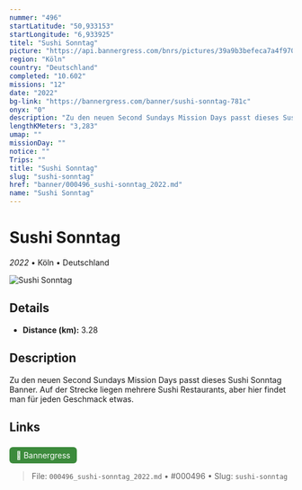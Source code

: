```yaml
---
nummer: "496"
startLatitude: "50,933153"
startLongitude: "6,933925"
titel: "Sushi Sonntag"
picture: "https://api.bannergress.com/bnrs/pictures/39a9b3befeca7a4f970daa5a169df763"
region: "Köln"
country: "Deutschland"
completed: "10.602"
missions: "12"
date: "2022"
bg-link: "https://bannergress.com/banner/sushi-sonntag-781c"
onyx: "0"
description: "Zu den neuen Second Sundays Mission Days passt dieses Sushi Sonntag Banner. Auf der Strecke liegen mehrere Sushi Restaurants, aber hier findet man für jeden Geschmack etwas."
lengthKMeters: "3,283"
umap: ""
missionDay: ""
notice: ""
Trips: ""
title: "Sushi Sonntag"
slug: "sushi-sonntag"
href: "banner/000496_sushi-sonntag_2022.md"
name: "Sushi Sonntag"
---
```

# Sushi Sonntag

*2022* • Köln • Deutschland

![Sushi Sonntag](https://api.bannergress.com/bnrs/pictures/39a9b3befeca7a4f970daa5a169df763)



## Details
- **Distance (km):** 3.28






## Description
Zu den neuen Second Sundays Mission Days passt dieses Sushi Sonntag Banner. Auf der Strecke liegen mehrere Sushi Restaurants, aber hier findet man für jeden Geschmack etwas.



## Links
<a href="https://bannergress.com/banner/sushi-sonntag-781c" style="display:inline-block;margin:6px 8px 0 0;padding:6px 12px;background:#3c8b3c;color:#fff;text-decoration:none;border-radius:6px;">🔗 Bannergress</a>




> File: `000496_sushi-sonntag_2022.md` • #000496 • Slug: `sushi-sonntag`
